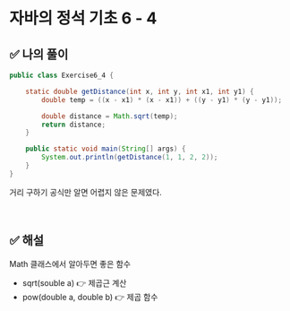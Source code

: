 # 자바의 정석 기초 6 - 4

## ✅ 나의 풀이

```java
public class Exercise6_4 {

	static double getDistance(int x, int y, int x1, int y1) {
		double temp = ((x - x1) * (x - x1)) + ((y - y1) * (y - y1));

		double distance = Math.sqrt(temp);
		return distance;
	}

	public static void main(String[] args) {
		System.out.println(getDistance(1, 1, 2, 2));
	}
}
```

거리 구하기 공식만 알면 어렵지 않은 문제였다.

<br>

## ✅ 해설

Math 클래스에서 알아두면 좋은 함수

- sqrt(souble a) 👉 제곱근 계산
- pow(double a, double b) 👉 제곱 함수
